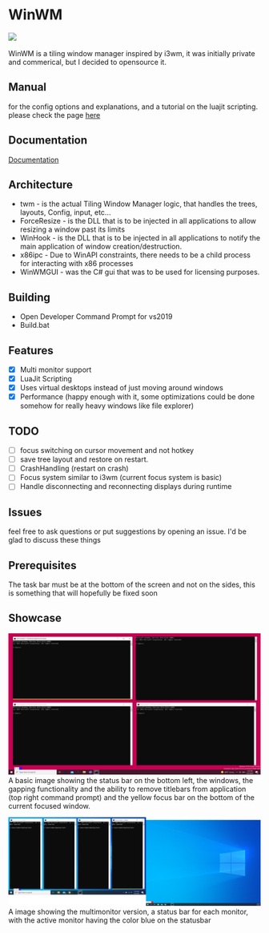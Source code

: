 # WinWM

<a href="https://github.com/McYoloSwagHam/win3wm/actions/workflows/main.yml/">
	<img src="https://github.com/McYoloSwagHam/win3wm/actions/workflows/main.yml/badge.svg" />
</a>

WinWM is a tiling window manager inspired by i3wm, it was initially private and commerical, but I decided to opensource it.

## Manual
for the config options and explanations, and a tutorial on the luajit scripting.
please check the page [here](https://mcyoloswagham.github.io/win3wm)

## Documentation
 [Documentation](https://mcyoloswagham.github.io/win3wm)
## Architecture
 * twm - is the actual Tiling Window Manager logic, that handles the trees, layouts, Config, input, etc...
 * ForceResize - is the DLL that is to be injected in all applications to allow resizing a window past its limits
 * WinHook - is the DLL that is to be injected in all applications to notify the main application of window creation/destruction.
 * x86ipc - Due to WinAPI constraints, there needs to be a child process for interacting with x86 processes
 * WinWMGUI - was the C# gui that was to be used for licensing purposes.
 
 ## Building
 * Open Developer Command Prompt for vs2019
 * Build.bat

## Features
- [x] Multi monitor support
- [x] LuaJit Scripting
- [x] Uses virtual desktops instead of just moving around windows
- [x] Performance (happy enough with it, some optimizations could be done somehow for really heavy windows like file explorer)  
 
## TODO
- [ ] focus switching on cursor movement and not hotkey
- [ ] save tree layout and restore on restart.
- [ ] CrashHandling (restart on crash)
- [ ] Focus system similar to i3wm (current focus system is basic)
- [ ] Handle disconnecting and reconnecting displays during runtime
## Issues
feel free to ask questions or put suggestions by opening an issue. I'd be glad to discuss these things
## Prerequisites
The task bar must be at the bottom of the screen and not on the sides, this is something that will hopefully be fixed soon  
## Showcase


![Basic Showcase](images/showcase_1.png)
A basic image showing the status bar on the bottom left, the windows, the gapping functionality and the ability to remove titlebars from application (top right command prompt)
and the yellow focus bar on the bottom of the current focused window.


![Multimonitor Showcase](images/showcase_2.png)
A image showing the multimonitor version, a status bar for each monitor, with the active monitor having the color blue on the statusbar
